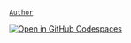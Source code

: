 [`Author`](https://explery.github.io)

[![Open in GitHub Codespaces](https://github.com/codespaces/badge.svg)](https://codespaces.new/Explery/bootstrap)
